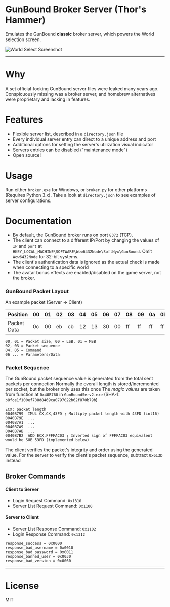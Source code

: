 # GunBound Broker Server (Thor's Hammer)

Emulates the GunBound **classic** broker server, which powers the World selection screen.

![World Select Screenshot](https://raw.github.com/jglim/gunbound-broker/master/other/banner.png)

---

# Why
A set official-looking GunBound server files were leaked many years ago. Conspicuously missing was a broker server, and homebrew alternatives were proprietary and lacking in features.

# Features
- Flexible server list, described in a `directory.json` file
- Every individual server entry can direct to a unique address and port
- Additional options for setting the server's utilization visual indicator
- Servers entries can be disabled ("maintenance mode")
- Open source!

# Usage
Run either `broker.exe` for Windows, or `broker.py` for other platforms (Requires Python 3.x). 
Take a look at `directory.json` to see examples of server configurations.

# Documentation

- By default, the GunBound broker runs on port `8372` (TCP).
- The client can connect to a different IP/Port by changing the values of `IP` and `port` at `HKEY_LOCAL_MACHINE\SOFTWARE\Wow6432Node\SoftNyx\GunBound`. Omit `Wow6432Node` for 32-bit systems.
- The client's authentication data is ignored as the actual check is made when connecting to a specific world
- The avatar bonus effects are enabled/disabled on the game server, not the broker.

### GunBound Packet Layout

An example packet (Server -> Client)

|Position     |00|01|02|03|04|05|06|07|08|09|0a|0b|
|-------------|--|--|--|--|--|--|--|--|--|--|--|--|
|Packet Data  |0c|00|eb|cb|12|13|30|00|ff|ff|ff|ff|
```
00, 01 = Packet size, 00 = LSB, 01 = MSB
02, 03 = Packet sequence
04, 05 = Command
06 ... = Parameters/Data
```

### Packet Sequence

The GunBound packet sequence value is generated from the total sent packets per connection
Normally the overall length is stored/incremented per socket, but the broker only uses this once
The _magic values_ are taken from function at `0x40B760` in `GunBoundServ2.exe` (SHA-1: `b8fce1f100ef788d8469ca0797022b62f870b79b`)
```
ECX: packet length
0040B799  IMUL CX,CX,43FD ; Multiply packet length with 43FD (int16)
0040B79E  ...
0040B7A1  ...
0040B7A9  ...
0040B7AB  ...
0040B7B2  ADD ECX,FFFFAC03 ; Inverted sign of FFFFAC03 equivalent would be SUB 53FD (implemented below)
```
The client verifies the packet's integrity and order using the generated value. 
For the server to verify the client's packet sequence, subtract `0x613D` instead

## Broker Commands
#### Client to Server
- Login Request Command: `0x1310` 
- Server List Request Command: `0x1100`

#### Server to Client
- Server List Response Command: `0x1102`
- Login Response Command: `0x1312`
```
response_success = 0x0000
response_bad_username = 0x0010
response_bad_password = 0x0011
response_banned_user = 0x0030
response_bad_version = 0x0060
```
---
# License

MIT

